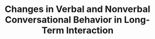 ---
name: "Changes In Verbal And Nonverbal Conversational"
title: "Changes in Verbal and Nonverbal Conversational Behavior in Long-Term Interaction"
project: null
event: "International Conference on Multimodal Interaction (ICMI)"
authors:
- name: "Schulman, D."
- name: "Bickmore, T."
year: 2012
resources:
- name: "ICMI12"
  src: "ICMI12.pdf"
external_url: null
draft: false 
headless: true
---